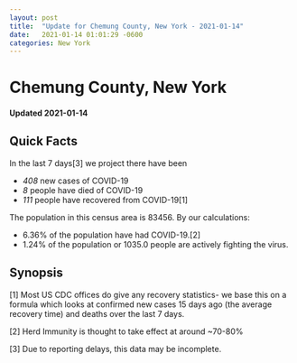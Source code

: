 ```yaml
---
layout: post
title:  "Update for Chemung County, New York - 2021-01-14"
date:   2021-01-14 01:01:29 -0600
categories: New York
---
```


# Chemung County, New York
#### Updated 2021-01-14

## Quick Facts

In the last 7 days[3] we project there have been
- *408* new cases of COVID-19
- *8* people have died of COVID-19
- *111* people have recovered from COVID-19[1]

The population in this census area is 83456. By our calculations:
- 6.36% of the population have had COVID-19.[2]
- 1.24% of the population or 1035.0 people are actively fighting the virus.

## Synopsis




[1] Most US CDC offices do give any recovery statistics- we base this on a formula which looks at confirmed new cases
15 days ago (the average recovery time) and deaths over the last 7 days.

[2] Herd Immunity is thought to take effect at around ~70-80%

[3] Due to reporting delays, this data may be incomplete.
 
    